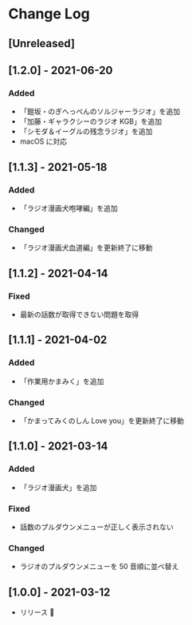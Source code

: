 # Change Log

## [Unreleased]

## [1.2.0] - 2021-06-20

### Added

- 「鎧坂・のぎへっぺんのソルジャーラジオ」を追加
- 「加藤・ギャラクシーのラジオ KGB」を追加
- 「シモダ＆イーグルの残念ラジオ」を追加
- macOS に対応

## [1.1.3] - 2021-05-18

### Added

- 「ラジオ漫画犬咆哮編」を追加

### Changed

- 「ラジオ漫画犬血道編」を更新終了に移動

## [1.1.2] - 2021-04-14

### Fixed

- 最新の話数が取得できない問題を取得

## [1.1.1] - 2021-04-02

### Added

- 「作業用かまみく」を追加

### Changed

- 「かまってみくのしん Love you」を更新終了に移動

## [1.1.0] - 2021-03-14

### Added

- 「ラジオ漫画犬」を追加

### Fixed

- 話数のプルダウンメニューが正しく表示されない

### Changed

- ラジオのプルダウンメニューを 50 音順に並べ替え

## [1.0.0] - 2021-03-12

- リリース 🎉

